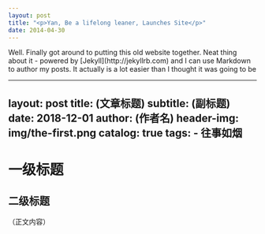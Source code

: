 ```yaml
---
layout: post
title: "<p>Yan, Be a lifelong leaner, Launches Site</p>"
date: 2014-04-30
---
```

<p>Well. Finally got around to putting this old website together. Neat thing about it - powered by [Jekyll](http://jekyllrb.com) and I can use Markdown to author my posts. It actually is a lot easier than I thought it was going to be </p>



---
layout:     post
title:      (文章标题)
subtitle:   (副标题)
date:       2018-12-01
author:     (作者名)
header-img: img/the-first.png
catalog:   true
tags:
    - 往事如烟
---
# 一级标题
## 二级标题
（正文内容）
